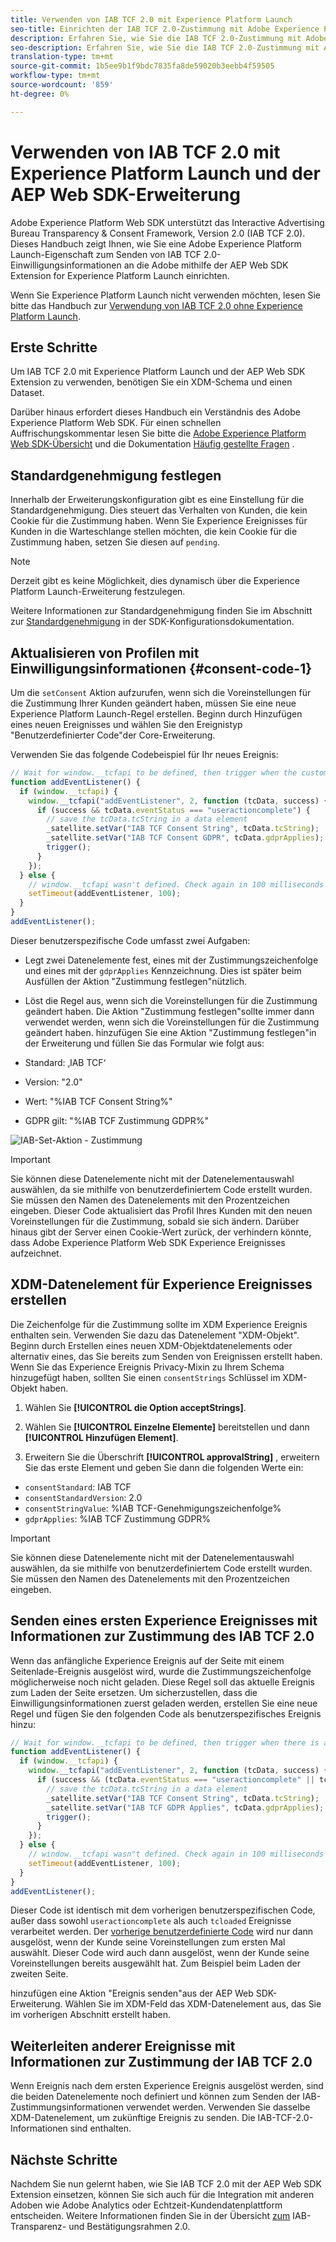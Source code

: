 ```yaml
---
title: Verwenden von IAB TCF 2.0 mit Experience Platform Launch
seo-title: Einrichten der IAB TCF 2.0-Zustimmung mit Adobe Experience Platform Launch und Adobe Experience Platform Web SDK
description: Erfahren Sie, wie Sie die IAB TCF 2.0-Zustimmung mit Adobe Experience Platform Launch und Adobe Experience Platform Web SDK einrichten.
seo-description: Erfahren Sie, wie Sie die IAB TCF 2.0-Zustimmung mit Adobe Experience Platform Launch und Adobe Experience Platform Web SDK einrichten.
translation-type: tm+mt
source-git-commit: 1b5ee9b1f9bdc7835fa8de59020b3eebb4f59505
workflow-type: tm+mt
source-wordcount: '859'
ht-degree: 0%

---
```



# Verwenden von IAB TCF 2.0 mit Experience Platform Launch und der AEP Web SDK-Erweiterung

Adobe Experience Platform Web SDK unterstützt das Interactive Advertising Bureau Transparency &amp; Consent Framework, Version 2.0 (IAB TCF 2.0). Dieses Handbuch zeigt Ihnen, wie Sie eine Adobe Experience Platform Launch-Eigenschaft zum Senden von IAB TCF 2.0-Einwilligungsinformationen an die Adobe mithilfe der AEP Web SDK Extension for Experience Platform Launch einrichten.

Wenn Sie Experience Platform Launch nicht verwenden möchten, lesen Sie bitte das Handbuch zur [Verwendung von IAB TCF 2.0 ohne Experience Platform Launch](./without-launch.md).

## Erste Schritte

Um IAB TCF 2.0 mit Experience Platform Launch und der AEP Web SDK Extension zu verwenden, benötigen Sie ein XDM-Schema und einen Dataset.

Darüber hinaus erfordert dieses Handbuch ein Verständnis des Adobe Experience Platform Web SDK. Für einen schnellen Auffrischungskommentar lesen Sie bitte die [Adobe Experience Platform Web SDK-Übersicht](../../home.md) und die Dokumentation [Häufig gestellte Fragen](../../web-sdk-faq.md) .

## Standardgenehmigung festlegen

Innerhalb der Erweiterungskonfiguration gibt es eine Einstellung für die Standardgenehmigung. Dies steuert das Verhalten von Kunden, die kein Cookie für die Zustimmung haben. Wenn Sie Experience Ereignisses für Kunden in die Warteschlange stellen möchten, die kein Cookie für die Zustimmung haben, setzen Sie diesen auf `pending`.

>[!NOTE]
>
>Derzeit gibt es keine Möglichkeit, dies dynamisch über die Experience Platform Launch-Erweiterung festzulegen.

Weitere Informationen zur Standardgenehmigung finden Sie im Abschnitt zur [Standardgenehmigung](../../fundamentals/configuring-the-sdk.md#default-consent) in der SDK-Konfigurationsdokumentation.

## Aktualisieren von Profilen mit Einwilligungsinformationen {#consent-code-1}

Um die `setConsent` Aktion aufzurufen, wenn sich die Voreinstellungen für die Zustimmung Ihrer Kunden geändert haben, müssen Sie eine neue Experience Platform Launch-Regel erstellen. Beginn durch Hinzufügen eines neuen Ereignisses und wählen Sie den Ereignistyp &quot;Benutzerdefinierter Code&quot;der Core-Erweiterung.

Verwenden Sie das folgende Codebeispiel für Ihr neues Ereignis:

```javascript
// Wait for window.__tcfapi to be defined, then trigger when the customer has completed their consent and preferences.
function addEventListener() {
  if (window.__tcfapi) {
    window.__tcfapi("addEventListener", 2, function (tcData, success) {
      if (success && tcData.eventStatus === "useractioncomplete") {
        // save the tcData.tcString in a data element
        _satellite.setVar("IAB TCF Consent String", tcData.tcString);
        _satellite.setVar("IAB TCF Consent GDPR", tcData.gdprApplies);
        trigger();
      }
    });
  } else {
    // window.__tcfapi wasn't defined. Check again in 100 milliseconds
    setTimeout(addEventListener, 100);
  }
}
addEventListener();
```

Dieser benutzerspezifische Code umfasst zwei Aufgaben:

* Legt zwei Datenelemente fest, eines mit der Zustimmungszeichenfolge und eines mit der `gdprApplies` Kennzeichnung. Dies ist später beim Ausfüllen der Aktion &quot;Zustimmung festlegen&quot;nützlich.

* Löst die Regel aus, wenn sich die Voreinstellungen für die Zustimmung geändert haben. Die Aktion &quot;Zustimmung festlegen&quot;sollte immer dann verwendet werden, wenn sich die Voreinstellungen für die Zustimmung geändert haben. hinzufügen Sie eine Aktion &quot;Zustimmung festlegen&quot;in der Erweiterung und füllen Sie das Formular wie folgt aus:

* Standard: ‚IAB TCF‘
* Version: &quot;2.0&quot;
* Wert: &quot;%IAB TCF Consent String%&quot;
* GDPR gilt: &quot;%IAB TCF Zustimmung GDPR%&quot;

![IAB-Set-Aktion - Zustimmung](../../../assets/iab_set_consent_action.png)

>[!IMPORTANT]
>
>Sie können diese Datenelemente nicht mit der Datenelementauswahl auswählen, da sie mithilfe von benutzerdefiniertem Code erstellt wurden. Sie müssen den Namen des Datenelements mit den Prozentzeichen eingeben. Dieser Code aktualisiert das Profil Ihres Kunden mit den neuen Voreinstellungen für die Zustimmung, sobald sie sich ändern. Darüber hinaus gibt der Server einen Cookie-Wert zurück, der verhindern könnte, dass Adobe Experience Platform Web SDK Experience Ereignisses aufzeichnet.

## XDM-Datenelement für Experience Ereignisses erstellen

Die Zeichenfolge für die Zustimmung sollte im XDM Experience Ereignis enthalten sein. Verwenden Sie dazu das Datenelement &quot;XDM-Objekt&quot;. Beginn durch Erstellen eines neuen XDM-Objektdatenelements oder alternativ eines, das Sie bereits zum Senden von Ereignissen erstellt haben. Wenn Sie das Experience Ereignis Privacy-Mixin zu Ihrem Schema hinzugefügt haben, sollten Sie einen `consentStrings` Schlüssel im XDM-Objekt haben.

1. Wählen Sie **[!UICONTROL die Option acceptStrings]**.

1. Wählen Sie **[!UICONTROL Einzelne Elemente]** bereitstellen und dann **[!UICONTROL Hinzufügen Element]**.

1. Erweitern Sie die Überschrift **[!UICONTROL approvalString]** , erweitern Sie das erste Element und geben Sie dann die folgenden Werte ein:

* `consentStandard`: IAB TCF
* `consentStandardVersion`: 2.0
* `consentStringValue`: %IAB TCF-Genehmigungszeichenfolge%
* `gdprApplies`: %IAB TCF Zustimmung GDPR%

>[!IMPORTANT]
>
>Sie können diese Datenelemente nicht mit der Datenelementauswahl auswählen, da sie mithilfe von benutzerdefiniertem Code erstellt wurden. Sie müssen den Namen des Datenelements mit den Prozentzeichen eingeben.

## Senden eines ersten Experience Ereignisses mit Informationen zur Zustimmung des IAB TCF 2.0

Wenn das anfängliche Experience Ereignis auf der Seite mit einem Seitenlade-Ereignis ausgelöst wird, wurde die Zustimmungszeichenfolge möglicherweise noch nicht geladen. Diese Regel soll das aktuelle Ereignis zum Laden der Seite ersetzen. Um sicherzustellen, dass die Einwilligungsinformationen zuerst geladen werden, erstellen Sie eine neue Regel und fügen Sie den folgenden Code als benutzerspezifisches Ereignis hinzu:

```javascript
// Wait for window.__tcfapi to be defined, then trigger when there is a consent string
function addEventListener() {
  if (window.__tcfapi) {
    window.__tcfapi("addEventListener", 2, function (tcData, success) {
      if (success && (tcData.eventStatus === "useractioncomplete" || tcData.eventStatus === "tcloaded")) {
        // save the tcData.tcString in a data element
        _satellite.setVar("IAB TCF Consent String", tcData.tcString);
        _satellite.setVar("IAB TCF GDPR Applies", tcData.gdprApplies);
        trigger();
      }
    });
  } else {
    // window.__tcfapi wasn"t defined. Check again in 100 milliseconds
    setTimeout(addEventListener, 100);
  }
}
addEventListener();
```

Dieser Code ist identisch mit dem vorherigen benutzerspezifischen Code, außer dass sowohl `useractioncomplete` als auch `tcloaded` Ereignisse verarbeitet werden. Der [vorherige benutzerdefinierte Code](#consent-code-1) wird nur dann ausgelöst, wenn der Kunde seine Voreinstellungen zum ersten Mal auswählt. Dieser Code wird auch dann ausgelöst, wenn der Kunde seine Voreinstellungen bereits ausgewählt hat. Zum Beispiel beim Laden der zweiten Seite.

hinzufügen eine Aktion &quot;Ereignis senden&quot;aus der AEP Web SDK-Erweiterung. Wählen Sie im XDM-Feld das XDM-Datenelement aus, das Sie im vorherigen Abschnitt erstellt haben.

## Weiterleiten anderer Ereignisse mit Informationen zur Zustimmung der IAB TCF 2.0

Wenn Ereignis nach dem ersten Experience Ereignis ausgelöst werden, sind die beiden Datenelemente noch definiert und können zum Senden der IAB-Zustimmungsinformationen verwendet werden. Verwenden Sie dasselbe XDM-Datenelement, um zukünftige Ereignis zu senden. Die IAB-TCF-2.0-Informationen sind enthalten.

## Nächste Schritte

Nachdem Sie nun gelernt haben, wie Sie IAB TCF 2.0 mit der AEP Web SDK Extension einsetzen, können Sie sich auch für die Integration mit anderen Adoben wie Adobe Analytics oder Echtzeit-Kundendatenplattform entscheiden. Weitere Informationen finden Sie in der Übersicht [zum](./overview.md) IAB-Transparenz- und Bestätigungsrahmen 2.0.

